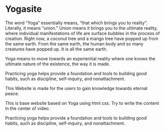 # Yogasite

The word “Yoga” essentially means, “that which brings you to reality”. Literally, it means “union.” Union means it brings you to the ultimate reality, where individual manifestations of life are surface bubbles in the process of creation. Right now, a coconut tree and a mango tree have popped up from the same earth. From the same earth, the human body and so many creatures have popped up. It is all the same earth.

Yoga means to move towards an experiential reality where one knows the ultimate nature of the existence, the way it is made.

Practicing yoga helps provide a foundation and tools to building good habits, such as discipline, self-inquiry, and nonattachment.

This Website is made for the users to gain knowledge towards eternal peace.

This is base website based on Yoga using html css. Try to write the content in the center of video.

Practicing yoga helps provide a foundation and tools to building good habits, such as discipline, self-inquiry, and nonattachment.
